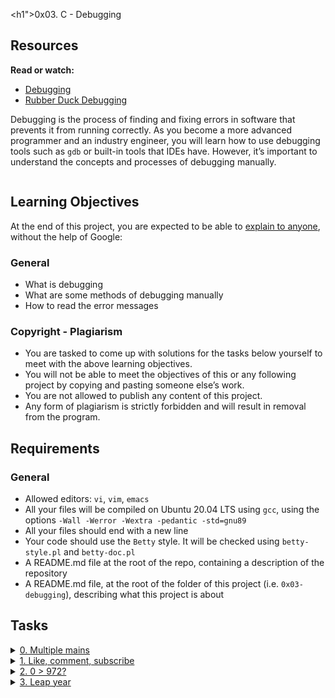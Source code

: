 <h1">0x03. C - Debugging</h1>

<div>
    <h2>Resources</h2>

<p><strong>Read or watch:</strong></p>

<ul>
<li><a href="/rltoken/faGcpiJiejHH6GhqpmbhUw" title="Debugging" target="_blank">Debugging</a></li>
<li><a href="/rltoken/RaecqJBNkmZ92vLMpNDuGg" title="Rubber Duck Debugging" target="_blank">Rubber Duck Debugging</a></li>
</ul>

<p>Debugging is the process of finding and fixing errors in software that prevents it from running correctly. As you become a more advanced programmer and an industry engineer, you will learn how to use debugging tools such as <code>gdb</code> or built-in tools that IDEs have. However, it’s important to understand the concepts and processes of debugging manually.</p>

<p><img src="https://s3.amazonaws.com/alx-intranet.hbtn.io/uploads/medias/2019/5/af682f2cbb6d73fd4e42.jpg?X-Amz-Algorithm=AWS4-HMAC-SHA256&amp;X-Amz-Credential=AKIARDDGGGOUSBVO6H7D%2F20230321%2Fus-east-1%2Fs3%2Faws4_request&amp;X-Amz-Date=20230321T221056Z&amp;X-Amz-Expires=86400&amp;X-Amz-SignedHeaders=host&amp;X-Amz-Signature=a3aa17f92047c5659b080e2db8c6c44d5d27e213d8604cc30d78d1a2dc794668" alt="" loading="lazy" style=""></p>

<h2>Learning Objectives</h2>

<p>At the end of this project, you are expected to be able to <a href="/rltoken/b8uX1nIy0A55tWVlIRTaHQ" title="explain to anyone" target="_blank">explain to anyone</a>, without the help of Google:</p>

<h3>General</h3>

<ul>
<li>What is debugging</li>
<li>What are some methods of debugging manually</li>
<li>How to read the error messages</li>
</ul>

<h3>Copyright - Plagiarism</h3>

<ul>
<li>You are tasked to come up with solutions for the tasks below yourself to meet with the above learning objectives.</li>
<li>You will not be able to meet the objectives of this or any following project by copying and pasting someone else’s work. </li>
<li>You are not allowed to publish any content of this project.</li>
<li>Any form of plagiarism is strictly forbidden and will result in removal from the program.</li>
</ul>

<h2>Requirements</h2>

<h3>General</h3>

<ul>
<li>Allowed editors: <code>vi</code>, <code>vim</code>, <code>emacs</code></li>
<li>All your files will be compiled on Ubuntu 20.04 LTS using <code>gcc</code>, using the options <code>-Wall -Werror -Wextra -pedantic -std=gnu89</code></li>
<li>All your files should end with a new line</li>
<li>Your code should use the <code>Betty</code> style. It will be checked using <code>betty-style.pl</code> and <code>betty-doc.pl</code></li>
<li>A README.md file at the root of the repo, containing a description of the repository</li>
<li>A README.md file, at the root of the folder of this project (i.e. <code>0x03-debugging</code>), describing what this project is about</li>
</ul>

</div>

## Tasks

<details>
<summary><a href="./0-main.c">0. Multiple mains</a></summary><br>

<a href='https://postimages.org/' target='_blank'><img src='https://i.postimg.cc/FKc2PPmg/image.png' border='0' alt='image'/></a>
<a href='https://postimages.org/' target='_blank'><img src='https://i.postimg.cc/vmWN7cL0/image.png' border='0' alt='image'/></a>

- First compilation: `gcc -Wall -pedantic -Werror -Wextra -std=gnu89 positive_or_negative.c main/main.c -o first`
- Second compilation: `gcc -Wall -pedantic -Werror -Wextra -std=gnu89 positive_or_negative.c 0-main.c -o 0-main`

</details>

<details>
<summary><a href="./1-main.c">1. Like, comment, subscribe</a></summary><br>

<a href='https://postimages.org/' target='_blank'><img src='https://i.postimg.cc/Xq4qNHnn/image.png' border='0' alt='image'/></a>

- Compile this way: `gcc -std=gnu89 1-main.c -o 1-main`

</details>

<details>
<summary><a href="./2-largest_number.c">2. 0 > 972?</a></summary><br>

- This program prints the largest of three integers.

```bash
carrie@ubuntu:/debugging$ cat 2-main.c
#include <stdio.h>
#include "main.h"
/**
* main - prints the largest of 3 integers
* Return: 0
*/
int main(void)
{
        int a, b, c;
        int largest;
        a = 972;
        b = -98;
        c = 0;
        largest = largest_number(a, b, c);
        printf("%d is the largest number\n", largest);
        return (0);
}
carrie@ubuntu:/debugging$ 
```

```bash
carrie@ubuntu:/debugging$ cat 2-largest_number.c
#include "main.h"
/**
 * largest_number - returns the largest of 3 numbers
 * @a: first integer
 * @b: second integer
 * @c: third integer
 * Return: largest number
 */
int largest_number(int a, int b, int c)
{
    int largest;
    if (a > b && b > c)
    {
        largest = a;
    }
    else if (b > a && a > c)
    {
        largest = b;
    }
    else
    {
        largest = c;
    }
    return (largest);
}
carrie@ubuntu:/debugging$
```
```bash
carrie@ubuntu:/debugging$ gcc -Wall -Werror -Wextra -pedantic -std=gnu89 2-largest_number.c 2-main.c -o 2-main
carrie@ubuntu:/debugging$ ./2-main
0 is the largest number
carrie@ubuntu:/debugging$
```
<a href='https://postimages.org/' target='_blank'><img src='https://i.postimg.cc/c46hdXCR/image.png' border='0' alt='image'/></a>
- Compile this way: `gcc -Wall -Werror -Wextra -pedantic -std=gnu89 2-largest_number.c main/2-main.c -o 2-main`
</details>
<details>
<summary><a href="./3-print_remaining_days.c">3. Leap year</a></summary><br>
- This program converts a date to the day of year and determines how many days are left in the year, taking leap year into consideration.
```bash
carrie@ubuntu:/debugging$ cat 3-main_a.c
#include <stdio.h>
#include "main.h"
/**
* main - takes a date and prints how many days are left in the year, taking
* leap years into account
* Return: 0
*/
int main(void)
{
    int month;
    int day;
    int year;
    month = 4;
    day = 01;
    year = 1997;
    printf("Date: %02d/%02d/%04d\n", month, day, year);
    day = convert_day(month, day);
    print_remaining_days(month, day, year);
    return (0);
}
carrie@ubuntu:/debugging$
```
```bash
carrie@ubuntu:/debugging$ cat 3-convert_day.c
#include "main.h"
/**
* convert_day - converts day of month to day of year, without accounting
* for leap year
* @month: month in number format
* @day: day of month
* Return: day of year
*/
int convert_day(int month, int day)
{
    switch (month)
    {
        case 2:
            day = 31 + day;
            break;
        case 3:
            day = 59 + day;
            break;
        case 4:
            day = 90 + day;
            break;
        case 5:
            day = 120 + day;
            break;
        case 6:
            day = 151 + day;
            break;
        case 7:
            day = 181 + day;
            break;
        case 8:
            day = 212 + day;
            break;
        case 9:
            day = 243 + day;
            break;
        case 10:
            day = 273 + day;
            break;
        case 11:
            day = 304 + day;
            break;
        case 12:
            day = 334 + day;
            break;
        default:
            break;
    }
    return (day);
}
carrie@ubuntu:/debugging$
```
```bash
carrie@ubuntu:/debugging$ cat 3-print_remaining_days.c
#include <stdio.h>
#include "main.h"
/**
* print_remaining_days - takes a date and prints how many days are
* left in the year, taking leap years into account
* @month: month in number format
* @day: day of month
* @year: year
* Return: void
*/
void print_remaining_days(int month, int day, int year)
{
    if ((year % 4 == 0 || year % 400 == 0) && !(year % 100 == 0))
    {
        if (month >= 2 && day >= 60)
        {
            day++;
        }
        printf("Day of the year: %d\n", day);
        printf("Remaining days: %d\n", 366 - day);
    }
    else
    {
        if (month == 2 && day == 60)
        {
            printf("Invalid date: %02d/%02d/%04d\n", month, day - 31, year);
        }
        else
        {
            printf("Day of the year: %d\n", day);
            printf("Remaining days: %d\n", 365 - day);
        }
    }
}
carrie@ubuntu:/debugging$ 
```
```bash
carrie@ubuntu:/debugging$ gcc -Wall -Werror -Wextra -pedantic -std=gnu89 3-convert_day.c 3-print_remaining_days.c main/3-main_a.c -o 3-main_a 
carrie@ubuntu:/debugging$ ./3-main_a
Date: 04/01/1997
Day of the year: 91
Remaining days: 274
carrie@ubuntu:/debugging$
```
<a href='https://postimages.org/' target='_blank'><img src='https://i.postimg.cc/xjsGphYv/image.png' border='0' alt='image'/></a>
- Compile this way: `gcc -Wall -Werror -Wextra -pedantic -std=gnu89 3-convert_day.c 3-print_remaining_days.c main/3-main_b.c -o 3-main_b`
</details>
